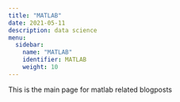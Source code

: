 ```yaml
---
title: "MATLAB"
date: 2021-05-11
description: data science 
menu:
  sidebar:
    name: "MATLAB"
    identifier: MATLAB
    weight: 10
---
```


This is the main page for matlab related blogposts
